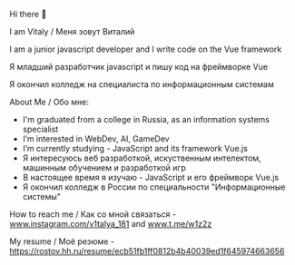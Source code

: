 Hi there 👋

I am Vitaly / Меня зовут Виталий

I am a junior javascript developer and I write code on the Vue framework

Я младший разработчик javascript и пишу код на фреймворке Vue



Я окончил колледж на специалиста по информационным системам

About Me / Обо мне:

- I'm graduated from a college in Russia, as an information systems specialist
- I’m interested in WebDev, AI, GameDev
- I’m currently studying - JavaScript and its framework Vue.js
- Я интересуюсь веб разработкой, искуственным интелектом, машинным обучением и разработкой игр
- В настоящее время я изучаю - JavaScript и его фреймворк  Vue.js
- Я окончил колледж в России по специальности "Информационные системы"
 
How to reach me / Как со мной связаться - www.instagram.com/v1talya_181 and www.t.me/w1z2z

My resume / Моё резюме - https://rostov.hh.ru/resume/ecb51fb1ff0812b4b40039ed1f645974663656
<!---
w1z2z/w1z2z is a ✨ special ✨ repository because its `README.md` (this file) appears on your GitHub profile.
You can click the Preview link to take a look at your changes.
--->
